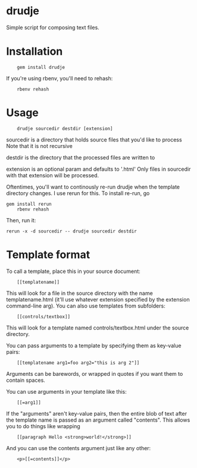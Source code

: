 drudje
======

Simple script for composing text files.


Installation
======

		gem install drudje

If you're using rbenv, you'll need to rehash:

		rbenv rehash

Usage
======

		drudje sourcedir destdir [extension]

sourcedir is a directory that holds source files that you'd like to process
Note that it is not recursive

destdir is the directory that the processed files are written to

extension is an optional param and defaults to '.html' Only files in 
sourcedir with that extension will be processed.


Oftentimes, you'll want to continously re-run drudje when the template 
directory changes. I use rerun for this. To install re-run, go

    gem install rerun
		rbenv rehash

Then, run it:

    rerun -x -d sourcedir -- drudje sourcedir destdir


Template format
======

To call a template, place this in your source document:

		[[templatename]]

This will look for a file in the source directory with the name templatename.html
(it'll use whatever extension specified by the extension command-line arg). You can also
use templates from subfolders:

		[[controls/textbox]]

This will look for a template named controls/textbox.html under the source directory.

You can pass arguments to a template by specifying them as key-value pairs:

		[[templatename arg1=foo arg2="this is arg 2"]]

Arguments can be barewords, or wrapped in quotes if you want them to contain spaces.

You can use arguments in your template like this:

		[[=arg1]]

If the "arguments" aren't key-value pairs, then the entire blob of text after the 
template name is passed as an argument called "contents". This allows you to do
things like wrapping

		[[paragraph Hello <strong>world!</strong>]]

And you can use the contents argument just like any other:

		<p>[[=contents]]</p>

